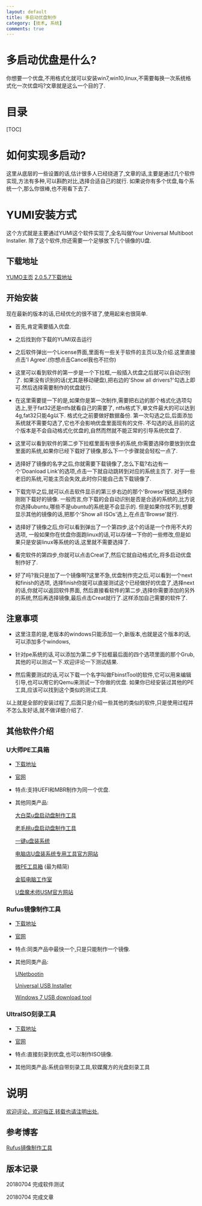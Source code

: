 ```yaml
---
layout: default
title: 多启动优盘制作
category: [技术, 系统]
comments: true
---
```



# 多启动优盘是什么?
你想要一个优盘,不用格式化就可以安装win7,win10,linux,不需要每换一次系统格式化一次优盘吗?文章就是这么一个目的了.








# 目录

[TOC]



# 如何实现多启动?
这里从底层的一些设置的话,估计很多人已经绕道了,文章的话,主要是通过几个软件实现,方法有多种,可以斟酌对比,选择合适自己的就行.
如果说你有多个优盘,每个系统一个,那么你很棒,也不用看下去了.



# YUMI安装方式
这个方式就是主要通过YUMI这个软件实现了,全名叫做Your Universal Multiboot Installer.
除了这个软件,你还需要一个足够放下几个镜像的U盘.

## 下载地址

[YUMO主页](https://www.pendrivelinux.com/yumi-multiboot-usb-creator/)
[2.0.5.7下载地址](https://www.pendrivelinux.com/downloads/YUMI/YUMI-2.0.5.7.exe)

## 开始安装
现在最新的版本的话,已经优化的很不错了,使用起来也很简单.

* 首先,肯定需要插入优盘.

* 之后找到你下载的YUMI双击运行

* 之后软件弹出一个License界面,里面有一些关于软件的主页以及介绍.这里直接点击'I Agree'.(你想点击Cancel我也不拦你)

* 这里可以看到软件的第一步是一个下拉框,一般插入优盘之后就可以自动识别了.
如果没有识别的话(尤其是移动硬盘),把右边的'Show all drivers?'勾选上即可.然后选择需要制作的优盘就行.

* 在这里需要提一下的是,如果你是第一次制作,需要把右边的那个格式化选项勾选上,至于fat32还是ntfs就看自己的需要了,
ntfs格式下,单文件最大的可以达到4g,fat32只能4g以下.
格式化之前要做好数据备份.
第一次勾选之后,后面添加系统就不需要勾选了,它也不会影响优盘里面现有的文件.
不勾选的话,目前的这个版本是不会自动格式化优盘的,自然而然就不能正常的引导系统优盘了.

* 这里可以看到软件的第二步下拉框里面有很多的系统,你需要选择你要放到优盘里面的系统,如果你已经下载好了镜像,那么下一个步骤就会轻松一点了.

* 选择好了镜像的名字之后,你就需要下载镜像了,怎么下载?右边有一个'Doanload Link'的选项,点击一下就自动跳转到对应的系统主页了.
对于一些老旧的系统,可能主页会失效,此时你只能自己去下载镜像了.

* 下载完毕之后,就可以点击软件显示的第三步右边的那个'Browse'按钮,选择你刚刚下载好的镜像.
一般而言,你下载的会自动识别是否是合适的系统的,比方说你选择ubuntu,哪些不是ubuntu的系统是不会显示的.
但是如果你找不到,想要显示其他的镜像的话,把那个'Show all ISOs'选上,在点击'Browse'就行.

* 选择好了镜像之后,你可以看到弹出了一个第四步,这个的话是一个作用不大的选项,
一般如果你在优盘你面跑linux的话,可以存储一下你的一些修改,但是如果只是安装linux等系统的话,这里就不需要选择了.

* 看完软件的第四步,你就可以点击Creat了,然后它就自动格式化,将多启动优盘制作好了.

* 好了吗?我只是加了一个镜像啊?这里不急,优盘制作完之后,可以看到一个next和finish的选项,
选择finish你就可以直接测试这个已经做好的优盘了,选择next的话,你就可以返回软件界面,
然后直接看软件的第二步,选择你需要添加的另外的系统,然后再选择镜像,最后点击Creat就行了.这样添加自己需要的软件了.


## 注意事项
* 这里注意的是,老版本的windows只能添加一个,新版本,也就是这个版本的话,可以添加多个windows,

* 针对pe系统的话,可以添加为第二步下拉框最后面的四个选项里面的那个Grub,其他的可以测试一下.欢迎评论一下测试结果.

* 然后需要测试的话,可以下载一个名字叫做FbinstTool的软件,它可以用来编辑引导,也可以用它的Qemu来测试一下你做的优盘.
如果你已经安装过其他的PE工具,应该可以找到这个类似的测试工具.

以上就是全部的安装过程了,后面只是介绍一些其他的类似的软件,只是使用过程并不怎么友好话,就不做详细介绍了.

## 其他软件介绍

### U大师PE工具箱

* [下载地址](http://down.udashi.com/release/gw/0605/udashi_fnt_20001000001.exe)

* [官网](http://www.udashi.com/)

* 特点:支持UEFI和MBR制作为同一个优盘.

* 其他同类产品:

    [大白菜u盘启动盘制作工具](http://www.dabaicaipe.cn/)

    [老毛桃u盘启动盘制作工具](http://www.laomaotao.org/)

    [一键u盘装系统](http://www.ushendu.info/)

    [电脑店U盘装系统专用工具官方网站](https://u.diannaodian.com/)

    [微PE工具箱](http://www.wepe.com.cn/)  (最为精简)

    [金狐电脑工作室](http://www.jinhu.me/)

    [U盘魔术师USM官方网站](http://www.usbrun.com/)

### Rufus镜像制作工具

* [下载地址](https://rufus.akeo.ie/downloads/rufus-3.1.exe)

* [官网](https://rufus.akeo.ie)

* 特点:同类产品中最快一个,只是只能制作一个镜像.

* 其他同类产品:

    [UNetbootin](http://unetbootin.github.io)
	
    [Universal USB Installer](http://www.pendrivelinux.com/universal-usb-installer-easy-as-1-2-3)
	
    [Windows 7 USB download tool](https://www.microsoft.com/en-us/download/windows-usb-dvd-download-tool)

### UltraISO刻录工具

* [下载地址](https://cn.ultraiso.net/uiso9_cn.exe)

* [官网](https://cn.ultraiso.net/)

* 特点:直接刻录到优盘,也可以制作ISO镜像.

* 其他同类产品:系统自带刻录工具,软媒魔方的光盘刻录工具





# 说明

[欢迎评论，欢迎指正,转载也请注明出处.](https://wangkun19930608.github.io/%E6%8A%80%E6%9C%AF/%E7%B3%BB%E7%BB%9F/2018/07/05/YUMI/)

## 参考博客

[Rufus镜像制作工具](https://rufus.akeo.ie)

## 版本记录
20180704 完成软件测试

20180704 完成文章
